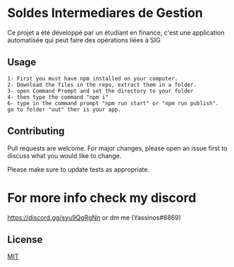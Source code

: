 # Soldes Intermediares de Gestion
Ce projet a été développé par un étudiant en finance, c'est une application automatisée qui peut faire des opérations liées à SIG

## Usage
```
1- First you must have npm installed on your computer.
2- Download the files in the repo, extract them in a folder.
3- open Command Prompt and set the directory to your folder 
4- then type the command "npm i"
6- type in the command prompt "npm run start" or "npm run publish".
go to folder "out" ther is your app.
```
## Contributing
Pull requests are welcome. For major changes, please open an issue first to discuss what you would like to change.

Please make sure to update tests as appropriate.

# For more info check my discord  
https://discord.gg/syu9QgRgNn or dm me (Yassinos#8869)


## License
[MIT](https://choosealicense.com/licenses/mit/)
